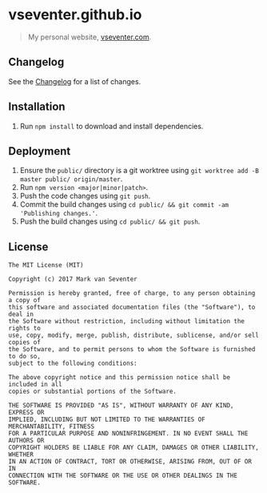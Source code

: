 # vseventer.github.io
> My personal website, [vseventer.com](https://www.vseventer.com).

## Changelog
See the [Changelog](./CHANGELOG.md) for a list of changes.

## Installation
1. Run `npm install` to download and install dependencies.

## Deployment
1. Ensure the `public/` directory is a git worktree using `git worktree add -B master public/ origin/master`.
2. Run `npm version <major|minor|patch>`.
3. Push the code changes using `git push`.
4. Commit the build changes using `cd public/ && git commit -am 'Publishing changes.'`.
5. Push the build changes using `cd public/ && git push`.

## License
    The MIT License (MIT)

    Copyright (c) 2017 Mark van Seventer

    Permission is hereby granted, free of charge, to any person obtaining a copy of
    this software and associated documentation files (the "Software"), to deal in
    the Software without restriction, including without limitation the rights to
    use, copy, modify, merge, publish, distribute, sublicense, and/or sell copies of
    the Software, and to permit persons to whom the Software is furnished to do so,
    subject to the following conditions:

    The above copyright notice and this permission notice shall be included in all
    copies or substantial portions of the Software.

    THE SOFTWARE IS PROVIDED "AS IS", WITHOUT WARRANTY OF ANY KIND, EXPRESS OR
    IMPLIED, INCLUDING BUT NOT LIMITED TO THE WARRANTIES OF MERCHANTABILITY, FITNESS
    FOR A PARTICULAR PURPOSE AND NONINFRINGEMENT. IN NO EVENT SHALL THE AUTHORS OR
    COPYRIGHT HOLDERS BE LIABLE FOR ANY CLAIM, DAMAGES OR OTHER LIABILITY, WHETHER
    IN AN ACTION OF CONTRACT, TORT OR OTHERWISE, ARISING FROM, OUT OF OR IN
    CONNECTION WITH THE SOFTWARE OR THE USE OR OTHER DEALINGS IN THE SOFTWARE.
